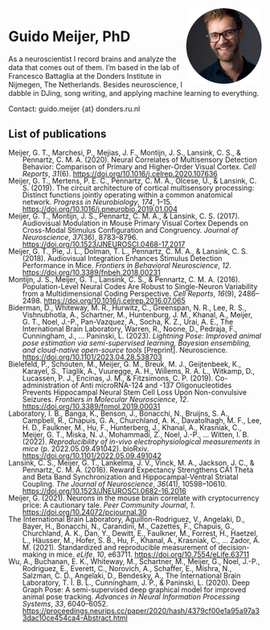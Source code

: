 <img src="/assets/img/DSCF0209_round.jpg" width="150" align="right">

# Guido Meijer, PhD 


As a neuroscientist I record brains and analyze the data that comes out of them. I’m based in the lab 
of Francesco Battaglia at the Donders Institute in Nijmegen, The Netherlands. Besides neuroscience, I dabble in DJing, song writing, and applying machine learning to everything.

Contact: guido.meijer {at} donders.ru.nl

## List of publications

<div class="csl-bib-body" style="line-height: 1; margin-left: 2em; text-indent:-2em;">
  <span class="Z3988" title="url_ver=Z39.88-2004&amp;ctx_ver=Z39.88-2004&amp;rfr_id=info%3Asid%2Fzotero.org%3A2&amp;rft_id=info%3Adoi%2F10.24072%2Fpcjournal.30&amp;rft_val_fmt=info%3Aofi%2Ffmt%3Akev%3Amtx%3Ajournal&amp;rft.genre=article&amp;rft.atitle=Neurons%20in%20the%20mouse%20brain%20correlate%20with%20cryptocurrency%20price%3A%20a%20cautionary%20tale&amp;rft.jtitle=Peer%20Community%20Journal&amp;rft.volume=1&amp;rft.aufirst=Guido&amp;rft.aulast=Meijer&amp;rft.au=Guido%20Meijer&amp;rft.date=2021&amp;rft.language=fr"></span>
  <div class="csl-entry">Meijer, G. T., Marchesi, P., Mejias, J. F., Montijn, J. S., Lansink, C. S., &amp; Pennartz, C. M. A. (2020). Neural Correlates of Multisensory Detection Behavior: Comparison of Primary and Higher-Order Visual Cortex. <i>Cell Reports</i>, <i>31</i>(6). <a href="https://doi.org/10.1016/j.celrep.2020.107636">https://doi.org/10.1016/j.celrep.2020.107636</a></div>
  <span class="Z3988" title="url_ver=Z39.88-2004&amp;ctx_ver=Z39.88-2004&amp;rfr_id=info%3Asid%2Fzotero.org%3A2&amp;rft_id=info%3Adoi%2F10.1016%2Fj.celrep.2020.107636&amp;rft_val_fmt=info%3Aofi%2Ffmt%3Akev%3Amtx%3Ajournal&amp;rft.genre=article&amp;rft.atitle=Neural%20Correlates%20of%20Multisensory%20Detection%20Behavior%3A%20Comparison%20of%20Primary%20and%20Higher-Order%20Visual%20Cortex&amp;rft.jtitle=Cell%20Reports&amp;rft.stitle=Cell%20Reports&amp;rft.volume=31&amp;rft.issue=6&amp;rft.aufirst=Guido%20T.&amp;rft.aulast=Meijer&amp;rft.au=Guido%20T.%20Meijer&amp;rft.au=Pietro%20Marchesi&amp;rft.au=Jorge%20F.%20Mejias&amp;rft.au=Jorrit%20S.%20Montijn&amp;rft.au=Carien%20S.%20Lansink&amp;rft.au=Cyriel%20M.%20A.%20Pennartz&amp;rft.date=2020-05-12&amp;rft.issn=2211-1247&amp;rft.language=English"></span>
  <div class="csl-entry">Meijer, G. T., Mertens, P. E. C., Pennartz, C. M. A., Olcese, U., &amp; Lansink, C. S. (2019). The circuit architecture of cortical multisensory processing: Distinct functions jointly operating within a common anatomical network. <i>Progress in Neurobiology</i>, <i>174</i>, 1–15. <a href="https://doi.org/10.1016/j.pneurobio.2019.01.004">https://doi.org/10.1016/j.pneurobio.2019.01.004</a></div>
  <span class="Z3988" title="url_ver=Z39.88-2004&amp;ctx_ver=Z39.88-2004&amp;rfr_id=info%3Asid%2Fzotero.org%3A2&amp;rft_id=info%3Adoi%2F10.1016%2Fj.pneurobio.2019.01.004&amp;rft_val_fmt=info%3Aofi%2Ffmt%3Akev%3Amtx%3Ajournal&amp;rft.genre=article&amp;rft.atitle=The%20circuit%20architecture%20of%20cortical%20multisensory%20processing%3A%20Distinct%20functions%20jointly%20operating%20within%20a%20common%20anatomical%20network&amp;rft.jtitle=Progress%20in%20Neurobiology&amp;rft.stitle=Progress%20in%20Neurobiology&amp;rft.volume=174&amp;rft.aufirst=Guido%20T.&amp;rft.aulast=Meijer&amp;rft.au=Guido%20T.%20Meijer&amp;rft.au=Paul%20E.%20C.%20Mertens&amp;rft.au=Cyriel%20M.%20A.%20Pennartz&amp;rft.au=Umberto%20Olcese&amp;rft.au=Carien%20S.%20Lansink&amp;rft.date=2019-03-01&amp;rft.pages=1-15&amp;rft.spage=1&amp;rft.epage=15&amp;rft.issn=0301-0082&amp;rft.language=en"></span>
  <div class="csl-entry">Meijer, G. T., Montijn, J. S., Pennartz, C. M. A., &amp; Lansink, C. S. (2017). Audiovisual Modulation in Mouse Primary Visual Cortex Depends on Cross-Modal Stimulus Configuration and Congruency. <i>Journal of Neuroscience</i>, <i>37</i>(36), 8783–8796. <a href="https://doi.org/10.1523/JNEUROSCI.0468-17.2017">https://doi.org/10.1523/JNEUROSCI.0468-17.2017</a></div>
  <span class="Z3988" title="url_ver=Z39.88-2004&amp;ctx_ver=Z39.88-2004&amp;rfr_id=info%3Asid%2Fzotero.org%3A2&amp;rft_id=info%3Adoi%2F10.1523%2FJNEUROSCI.0468-17.2017&amp;rft_id=info%3Apmid%2F28821672&amp;rft_val_fmt=info%3Aofi%2Ffmt%3Akev%3Amtx%3Ajournal&amp;rft.genre=article&amp;rft.atitle=Audiovisual%20Modulation%20in%20Mouse%20Primary%20Visual%20Cortex%20Depends%20on%20Cross-Modal%20Stimulus%20Configuration%20and%20Congruency&amp;rft.jtitle=Journal%20of%20Neuroscience&amp;rft.stitle=J.%20Neurosci.&amp;rft.volume=37&amp;rft.issue=36&amp;rft.aufirst=Guido%20T.&amp;rft.aulast=Meijer&amp;rft.au=Guido%20T.%20Meijer&amp;rft.au=Jorrit%20S.%20Montijn&amp;rft.au=Cyriel%20M.%20A.%20Pennartz&amp;rft.au=Carien%20S.%20Lansink&amp;rft.date=2017-09-06&amp;rft.pages=8783-8796&amp;rft.spage=8783&amp;rft.epage=8796&amp;rft.issn=0270-6474%2C%201529-2401&amp;rft.language=en"></span>
  <div class="csl-entry">Meijer, G. T., Pie, J. L., Dolman, T. L., Pennartz, C. M. A., &amp; Lansink, C. S. (2018). Audiovisual Integration Enhances Stimulus Detection Performance in Mice. <i>Frontiers in Behavioral Neuroscience</i>, <i>12</i>. <a href="https://doi.org/10.3389/fnbeh.2018.00231">https://doi.org/10.3389/fnbeh.2018.00231</a></div>
  <span class="Z3988" title="url_ver=Z39.88-2004&amp;ctx_ver=Z39.88-2004&amp;rfr_id=info%3Asid%2Fzotero.org%3A2&amp;rft_id=info%3Adoi%2F10.3389%2Ffnbeh.2018.00231&amp;rft_val_fmt=info%3Aofi%2Ffmt%3Akev%3Amtx%3Ajournal&amp;rft.genre=article&amp;rft.atitle=Audiovisual%20Integration%20Enhances%20Stimulus%20Detection%20Performance%20in%20Mice&amp;rft.jtitle=Frontiers%20in%20Behavioral%20Neuroscience&amp;rft.stitle=Front.%20Behav.%20Neurosci.&amp;rft.volume=12&amp;rft.aufirst=Guido%20T.&amp;rft.aulast=Meijer&amp;rft.au=Guido%20T.%20Meijer&amp;rft.au=Jean%20L.%20Pie&amp;rft.au=Thomas%20L.%20Dolman&amp;rft.au=Cyriel%20M.%20A.%20Pennartz&amp;rft.au=Carien%20S.%20Lansink&amp;rft.date=2018&amp;rft.issn=1662-5153&amp;rft.language=English"></span>
  <div class="csl-entry">Montijn, J. S., Meijer, G. T., Lansink, C. S., &amp; Pennartz, C. M. A. (2016). Population-Level Neural Codes Are Robust to Single-Neuron Variability from a Multidimensional Coding Perspective. <i>Cell Reports</i>, <i>16</i>(9), 2486–2498. <a href="https://doi.org/10.1016/j.celrep.2016.07.065">https://doi.org/10.1016/j.celrep.2016.07.065</a></div>
  <span class="Z3988" title="url_ver=Z39.88-2004&amp;ctx_ver=Z39.88-2004&amp;rfr_id=info%3Asid%2Fzotero.org%3A2&amp;rft_id=info%3Adoi%2F10.1016%2Fj.celrep.2016.07.065&amp;rft_id=info%3Apmid%2F27545876&amp;rft_val_fmt=info%3Aofi%2Ffmt%3Akev%3Amtx%3Ajournal&amp;rft.genre=article&amp;rft.atitle=Population-Level%20Neural%20Codes%20Are%20Robust%20to%20Single-Neuron%20Variability%20from%20a%20Multidimensional%20Coding%20Perspective&amp;rft.jtitle=Cell%20Reports&amp;rft.stitle=Cell%20Reports&amp;rft.volume=16&amp;rft.issue=9&amp;rft.aufirst=Jorrit%20S.&amp;rft.aulast=Montijn&amp;rft.au=Jorrit%20S.%20Montijn&amp;rft.au=Guido%20T.%20Meijer&amp;rft.au=Carien%20S.%20Lansink&amp;rft.au=Cyriel%20M.%20A.%20Pennartz&amp;rft.date=2016-08-30&amp;rft.pages=2486-2498&amp;rft.spage=2486&amp;rft.epage=2498&amp;rft.issn=2211-1247&amp;rft.language=English"></span>
  <div class="csl-entry">Biderman, D., Whiteway, M. R., Hurwitz, C., Greenspan, N. R., Lee, R. S., Vishnubhotla, A., Schartner, M., Huntenburg, J. M., Khanal, A., Meijer, G. T., Noel, J.-P., Pan-Vazquez, A., Socha, K. Z., Urai, A. E., The International Brain Laboratory, Warren, R., Noone, D., Pedraja, F., Cunningham, J., … Paninski, L. (2023). <i>Lightning Pose: Improved animal pose estimation via semi-supervised learning, Bayesian ensembling, and cloud-native open-source tools</i> [Preprint]. Neuroscience. <a href="https://doi.org/10.1101/2023.04.28.538703">https://doi.org/10.1101/2023.04.28.538703</a></div>
  <span class="Z3988" title="url_ver=Z39.88-2004&amp;ctx_ver=Z39.88-2004&amp;rfr_id=info%3Asid%2Fzotero.org%3A2&amp;rft_val_fmt=info%3Aofi%2Ffmt%3Akev%3Amtx%3Abook&amp;rft.genre=report&amp;rft.btitle=Lightning%20Pose%3A%20improved%20animal%20pose%20estimation%20via%20semi-supervised%20learning%2C%20Bayesian%20ensembling%2C%20and%20cloud-native%20open-source%20tools&amp;rft.aufirst=Dan&amp;rft.aulast=Biderman&amp;rft.au=Dan%20Biderman&amp;rft.au=Matthew%20R%20Whiteway&amp;rft.au=Cole%20Hurwitz&amp;rft.au=Nicholas%20R%20Greenspan&amp;rft.au=Robert%20S%20Lee&amp;rft.au=Ankit%20Vishnubhotla&amp;rft.au=Michael%20Schartner&amp;rft.au=Julia%20M%20Huntenburg&amp;rft.au=Anup%20Khanal&amp;rft.au=Guido%20T%20Meijer&amp;rft.au=Jean-Paul%20Noel&amp;rft.au=Alejandro%20Pan-Vazquez&amp;rft.au=Karolina%20Z%20Socha&amp;rft.au=Anne%20E%20Urai&amp;rft.au=undefined&amp;rft.au=Richard%20Warren&amp;rft.au=Dillon%20Noone&amp;rft.au=Federico%20Pedraja&amp;rft.au=John%20Cunningham&amp;rft.au=Nathaniel%20B%20Sawtell&amp;rft.au=Liam%20Paninski&amp;rft.date=2023-04-28&amp;rft.language=en"></span>
  <div class="csl-entry">Bielefeld, P., Schouten, M., Meijer, G. M., Breuk, M. J., Geijtenbeek, K., Karayel, S., Tiaglik, A., Vuuregge, A. H., Willems, R. A. L., Witkamp, D., Lucassen, P. J., Encinas, J. M., &amp; Fitzsimons, C. P. (2019). Co-administration of Anti microRNA-124 and -137 Oligonucleotides Prevents Hippocampal Neural Stem Cell Loss Upon Non-convulsive Seizures. <i>Frontiers in Molecular Neuroscience</i>, <i>12</i>. <a href="https://doi.org/10.3389/fnmol.2019.00031">https://doi.org/10.3389/fnmol.2019.00031</a></div>
  <span class="Z3988" title="url_ver=Z39.88-2004&amp;ctx_ver=Z39.88-2004&amp;rfr_id=info%3Asid%2Fzotero.org%3A2&amp;rft_id=info%3Adoi%2F10.3389%2Ffnmol.2019.00031&amp;rft_val_fmt=info%3Aofi%2Ffmt%3Akev%3Amtx%3Ajournal&amp;rft.genre=article&amp;rft.atitle=Co-administration%20of%20Anti%20microRNA-124%20and%20-137%20Oligonucleotides%20Prevents%20Hippocampal%20Neural%20Stem%20Cell%20Loss%20Upon%20Non-convulsive%20Seizures&amp;rft.jtitle=Frontiers%20in%20Molecular%20Neuroscience&amp;rft.stitle=Front.%20Mol.%20Neurosci.&amp;rft.volume=12&amp;rft.aufirst=Pascal&amp;rft.aulast=Bielefeld&amp;rft.au=Pascal%20Bielefeld&amp;rft.au=Marijn%20Schouten&amp;rft.au=Guido%20M.%20Meijer&amp;rft.au=Marit%20J.%20Breuk&amp;rft.au=Karlijne%20Geijtenbeek&amp;rft.au=Sedef%20Karayel&amp;rft.au=Alisa%20Tiaglik&amp;rft.au=Anna%20H.%20Vuuregge&amp;rft.au=Ruth%20A.%20L.%20Willems&amp;rft.au=Diede%20Witkamp&amp;rft.au=Paul%20J.%20Lucassen&amp;rft.au=Juan%20M.%20Encinas&amp;rft.au=Carlos%20P.%20Fitzsimons&amp;rft.date=2019&amp;rft.issn=1662-5099&amp;rft.language=English"></span>
  <div class="csl-entry">Laboratory, I. B., Banga, K., Benson, J., Bonacchi, N., Bruijns, S. A., Campbell, R., Chapuis, G. A., Churchland, A. K., Davatolhagh, M. F., Lee, H. D., Faulkner, M., Hu, F., Hunterberg, J., Khanal, A., Krasniak, C., Meijer, G. T., Miska, N. J., Mohammadi, Z., Noel, J.-P., … Witten, I. B. (2022). <i>Reproducibility of in-vivo electrophysiological measurements in mice</i> (p. 2022.05.09.491042). bioRxiv. <a href="https://doi.org/10.1101/2022.05.09.491042">https://doi.org/10.1101/2022.05.09.491042</a></div>
  <span class="Z3988" title="url_ver=Z39.88-2004&amp;ctx_ver=Z39.88-2004&amp;rfr_id=info%3Asid%2Fzotero.org%3A2&amp;rft_id=info%3Adoi%2F10.1101%2F2022.05.09.491042&amp;rft_val_fmt=info%3Aofi%2Ffmt%3Akev%3Amtx%3Adc&amp;rft.type=preprint&amp;rft.title=Reproducibility%20of%20in-vivo%20electrophysiological%20measurements%20in%20mice&amp;rft.rights=%C2%A9%202022%2C%20Posted%20by%20Cold%20Spring%20Harbor%20Laboratory.%20The%20copyright%20holder%20for%20this%20pre-print%20is%20the%20author.%20All%20rights%20reserved.%20The%20material%20may%20not%20be%20redistributed%2C%20re-used%20or%20adapted%20without%20the%20author's%20permission.&amp;rft.description=Understanding%20whole-brain-scale%20electrophysiological%20recordings%20will%20rely%20on%20the%20collective%20work%20of%20multiple%20labs.%20Because%20two%20labs%20recording%20from%20the%20same%20brain%20area%20often%20reach%20different%20conclusions%2C%20it%20is%20critical%20to%20quantify%20and%20control%20for%20features%20that%20decrease%20reproducibility.%20To%20address%20these%20issues%2C%20we%20formed%20a%20multi-lab%20collaboration%20using%20a%20shared%2C%20open-source%20behavioral%20task%20and%20experimental%20apparatus.%20We%20repeatedly%20inserted%20Neuropixels%20multi-electrode%20probes%20targeting%20the%20same%20brain%20locations%20(including%20posterior%20parietal%20cortex%2C%20hippocampus%2C%20and%20thalamus)%20in%20mice%20performing%20the%20behavioral%20task.%20We%20gathered%20data%20across%209%20labs%20and%20developed%20a%20common%20histological%20and%20data%20processing%20pipeline%20to%20analyze%20the%20resulting%20large%20datasets.%20After%20applying%20stringent%20behavioral%2C%20histological%2C%20and%20electrophysiological%20quality-control%20criteria%2C%20we%20found%20that%20neuronal%20yield%2C%20firing%20rates%2C%20spike%20amplitudes%2C%20and%20task-modulated%20neuronal%20activity%20were%20reproducible%20across%20laboratories.%20To%20quantify%20variance%20in%20neural%20activity%20explained%20by%20task%20variables%20(e.g.%2C%20stimulus%20onset%20time)%2C%20behavioral%20variables%20(timing%20of%20licks%2Fpaw%20movements)%2C%20and%20other%20variables%20(e.g.%2C%20spatial%20location%20in%20the%20brain%20or%20the%20lab%20ID)%2C%20we%20developed%20a%20multi-task%20neural%20network%20encoding%20model%20that%20extends%20common%2C%20simpler%20regression%20approaches%20by%20allowing%20nonlinear%20interactions%20between%20variables.%20We%20found%20that%20within-lab%20random%20effects%20captured%20by%20this%20model%20were%20comparable%20to%20between-lab%20random%20effects.%20Taken%20together%2C%20these%20results%20demonstrate%20that%20across-lab%20standardization%20of%20electrophysiological%20procedures%20can%20lead%20to%20reproducible%20results%20across%20labs.%20Moreover%2C%20our%20protocols%20to%20achieve%20reproducibility%2C%20along%20with%20our%20analyses%20to%20evaluate%20it%20are%20openly%20accessible%20to%20the%20scientific%20community%2C%20along%20with%20our%20extensive%20electrophysiological%20dataset%20with%20corresponding%20behavior%20and%20open-source%20analysis%20code.&amp;rft.identifier=urn%3Adoi%3A10.1101%2F2022.05.09.491042&amp;rft.aufirst=International%20Brain&amp;rft.aulast=Laboratory&amp;rft.au=International%20Brain%20Laboratory&amp;rft.au=Kush%20Banga&amp;rft.au=Julius%20Benson&amp;rft.au=Niccol%C3%B2%20Bonacchi&amp;rft.au=Sebastian%20A.%20Bruijns&amp;rft.au=Rob%20Campbell&amp;rft.au=Ga%C3%ABlle%20A.%20Chapuis&amp;rft.au=Anne%20K.%20Churchland&amp;rft.au=M.%20Felicia%20Davatolhagh&amp;rft.au=Hyun%20Dong%20Lee&amp;rft.au=Mayo%20Faulkner&amp;rft.au=Fei%20Hu&amp;rft.au=Julia%20Hunterberg&amp;rft.au=Anup%20Khanal&amp;rft.au=Christopher%20Krasniak&amp;rft.au=Guido%20T.%20Meijer&amp;rft.au=Nathaniel%20J.%20Miska&amp;rft.au=Zeinab%20Mohammadi&amp;rft.au=Jean-Paul%20Noel&amp;rft.au=Liam%20Paninski&amp;rft.au=Alejandro%20Pan-Vazquez&amp;rft.au=Noam%20Roth&amp;rft.au=Michael%20Schartner&amp;rft.au=Karolina%20Socha&amp;rft.au=Nicholas%20A.%20Steinmetz&amp;rft.au=Karel%20Svoboda&amp;rft.au=Marsa%20Taheri&amp;rft.au=Anne%20E.%20Urai&amp;rft.au=Miles%20Wells&amp;rft.au=Steven%20J.%20West&amp;rft.au=Matthew%20R.%20Whiteway&amp;rft.au=Olivier%20Winter&amp;rft.au=Ilana%20B.%20Witten&amp;rft.date=2022-05-12&amp;rft.language=en"></span>
  <div class="csl-entry">Lansink, C. S., Meijer, G. T., Lankelma, J. V., Vinck, M. A., Jackson, J. C., &amp; Pennartz, C. M. A. (2016). Reward Expectancy Strengthens CA1 Theta and Beta Band Synchronization and Hippocampal-Ventral Striatal Coupling. <i>The Journal of Neuroscience</i>, <i>36</i>(41), 10598–10610. <a href="https://doi.org/10.1523/JNEUROSCI.0682-16.2016">https://doi.org/10.1523/JNEUROSCI.0682-16.2016</a></div>
  <span class="Z3988" title="url_ver=Z39.88-2004&amp;ctx_ver=Z39.88-2004&amp;rfr_id=info%3Asid%2Fzotero.org%3A2&amp;rft_id=info%3Adoi%2F10.1523%2FJNEUROSCI.0682-16.2016&amp;rft_val_fmt=info%3Aofi%2Ffmt%3Akev%3Amtx%3Ajournal&amp;rft.genre=article&amp;rft.atitle=Reward%20Expectancy%20Strengthens%20CA1%20Theta%20and%20Beta%20Band%20Synchronization%20and%20Hippocampal-Ventral%20Striatal%20Coupling&amp;rft.jtitle=The%20Journal%20of%20Neuroscience&amp;rft.stitle=J.%20Neurosci.&amp;rft.volume=36&amp;rft.issue=41&amp;rft.aufirst=Carien%20S.&amp;rft.aulast=Lansink&amp;rft.au=Carien%20S.%20Lansink&amp;rft.au=Guido%20T.%20Meijer&amp;rft.au=Jan%20V.%20Lankelma&amp;rft.au=Martin%20A.%20Vinck&amp;rft.au=Jadin%20C.%20Jackson&amp;rft.au=Cyriel%20M.%20A.%20Pennartz&amp;rft.date=2016-10-12&amp;rft.pages=10598-10610&amp;rft.spage=10598&amp;rft.epage=10610&amp;rft.issn=0270-6474%2C%201529-2401&amp;rft.language=en"></span>
  <div class="csl-entry">Meijer, G. (2021). Neurons in the mouse brain correlate with cryptocurrency price: A cautionary tale. <i>Peer Community Journal</i>, <i>1</i>. <a href="https://doi.org/10.24072/pcjournal.30">https://doi.org/10.24072/pcjournal.30</a></div>
  <div class="csl-entry">The International Brain Laboratory, Aguillon-Rodriguez, V., Angelaki, D., Bayer, H., Bonacchi, N., Carandini, M., Cazettes, F., Chapuis, G., Churchland, A. K., Dan, Y., Dewitt, E., Faulkner, M., Forrest, H., Haetzel, L., Häusser, M., Hofer, S. B., Hu, F., Khanal, A., Krasniak, C., … Zador, A. M. (2021). Standardized and reproducible measurement of decision-making in mice. <i>eLife</i>, <i>10</i>, e63711. <a href="https://doi.org/10.7554/eLife.63711">https://doi.org/10.7554/eLife.63711</a></div>
  <span class="Z3988" title="url_ver=Z39.88-2004&amp;ctx_ver=Z39.88-2004&amp;rfr_id=info%3Asid%2Fzotero.org%3A2&amp;rft_id=info%3Adoi%2F10.7554%2FeLife.63711&amp;rft_val_fmt=info%3Aofi%2Ffmt%3Akev%3Amtx%3Ajournal&amp;rft.genre=article&amp;rft.atitle=Standardized%20and%20reproducible%20measurement%20of%20decision-making%20in%20mice&amp;rft.jtitle=eLife&amp;rft.volume=10&amp;rft.au=undefined&amp;rft.au=Valeria%20Aguillon-Rodriguez&amp;rft.au=Dora%20Angelaki&amp;rft.au=Hannah%20Bayer&amp;rft.au=Niccolo%20Bonacchi&amp;rft.au=Matteo%20Carandini&amp;rft.au=Fanny%20Cazettes&amp;rft.au=Gaelle%20Chapuis&amp;rft.au=Anne%20K%20Churchland&amp;rft.au=Yang%20Dan&amp;rft.au=Eric%20Dewitt&amp;rft.au=Mayo%20Faulkner&amp;rft.au=Hamish%20Forrest&amp;rft.au=Laura%20Haetzel&amp;rft.au=Michael%20H%C3%A4usser&amp;rft.au=Sonja%20B%20Hofer&amp;rft.au=Fei%20Hu&amp;rft.au=Anup%20Khanal&amp;rft.au=Christopher%20Krasniak&amp;rft.au=Ines%20Laranjeira&amp;rft.au=Zachary%20F%20Mainen&amp;rft.au=Guido%20Meijer&amp;rft.au=Nathaniel%20J%20Miska&amp;rft.au=Thomas%20D%20Mrsic-Flogel&amp;rft.au=Masayoshi%20Murakami&amp;rft.au=Jean-Paul%20Noel&amp;rft.au=Alejandro%20Pan-Vazquez&amp;rft.au=Cyrille%20Rossant&amp;rft.au=Joshua%20Sanders&amp;rft.au=Karolina%20Socha&amp;rft.au=Rebecca%20Terry&amp;rft.au=Anne%20E%20Urai&amp;rft.au=Hernando%20Vergara&amp;rft.au=Miles%20Wells&amp;rft.au=Christian%20J%20Wilson&amp;rft.au=Ilana%20B%20Witten&amp;rft.au=Lauren%20E%20Wool&amp;rft.au=Anthony%20M%20Zador&amp;rft.au=Naoshige%20Uchida&amp;rft.au=Michael%20J%20Frank&amp;rft.date=2021-05-20&amp;rft.pages=e63711&amp;rft.issn=2050-084X"></span>
  <div class="csl-entry">Wu, A., Buchanan, E. K., Whiteway, M., Schartner, M., Meijer, G., Noel, J.-P., Rodriguez, E., Everett, C., Norovich, A., Schaffer, E., Mishra, N., Salzman, C. D., Angelaki, D., Bendesky, A., The International Brain Laboratory, T. I. B. L., Cunningham, J. P., &amp; Paninski, L. (2020). Deep Graph Pose: A semi-supervised deep graphical model for improved animal pose tracking. <i>Advances in Neural Information Processing Systems</i>, <i>33</i>, 6040–6052. <a href="https://proceedings.neurips.cc/paper/2020/hash/4379cf00e1a95a97a33dac10ce454ca4-Abstract.html">https://proceedings.neurips.cc/paper/2020/hash/4379cf00e1a95a97a33dac10ce454ca4-Abstract.html</a></div>
  <span class="Z3988" title="url_ver=Z39.88-2004&amp;ctx_ver=Z39.88-2004&amp;rfr_id=info%3Asid%2Fzotero.org%3A2&amp;rft_val_fmt=info%3Aofi%2Ffmt%3Akev%3Amtx%3Abook&amp;rft.genre=proceeding&amp;rft.atitle=Deep%20Graph%20Pose%3A%20a%20semi-supervised%20deep%20graphical%20model%20for%20improved%20animal%20pose%20tracking&amp;rft.btitle=Advances%20in%20Neural%20Information%20Processing%20Systems&amp;rft.publisher=Curran%20Associates%2C%20Inc.&amp;rft.aufirst=Anqi&amp;rft.aulast=Wu&amp;rft.au=Anqi%20Wu&amp;rft.au=Estefany%20Kelly%20Buchanan&amp;rft.au=Matthew%20Whiteway&amp;rft.au=Michael%20Schartner&amp;rft.au=Guido%20Meijer&amp;rft.au=Jean-Paul%20Noel&amp;rft.au=Erica%20Rodriguez&amp;rft.au=Claire%20Everett&amp;rft.au=Amy%20Norovich&amp;rft.au=Evan%20Schaffer&amp;rft.au=Neeli%20Mishra&amp;rft.au=C.%20Daniel%20Salzman&amp;rft.au=Dora%20Angelaki&amp;rft.au=Andr%C3%A9s%20Bendesky&amp;rft.au=The%20International%20Brain%20Laboratory%20The%20International%20Brain%20Laboratory&amp;rft.au=John%20P%20Cunningham&amp;rft.au=Liam%20Paninski&amp;rft.date=2020&amp;rft.pages=6040%E2%80%936052&amp;rft.spage=6040&amp;rft.epage=6052"></span>
</div>